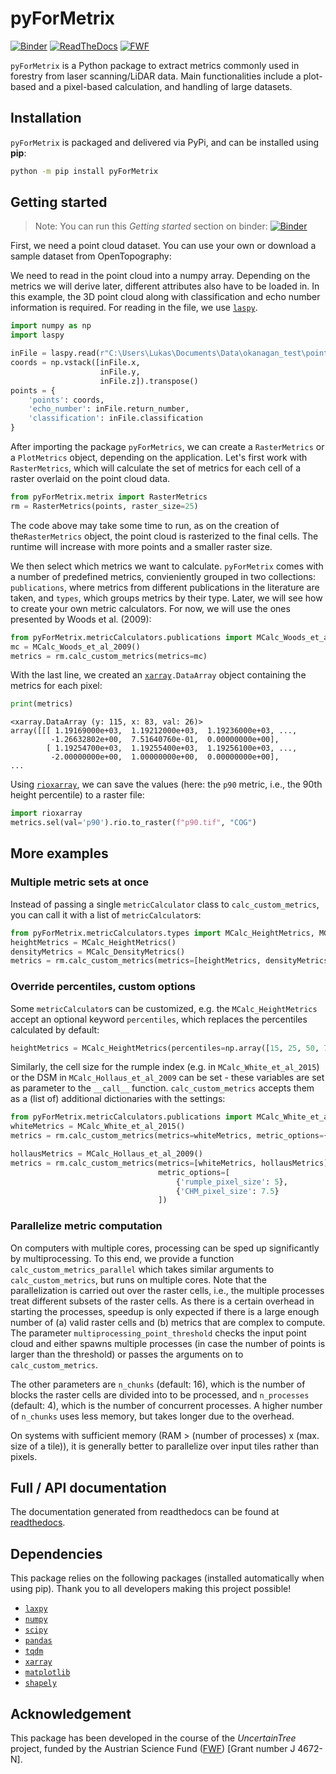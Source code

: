 # pyForMetrix
[![Binder](https://mybinder.org/badge_logo.svg)](https://mybinder.org/v2/gh/lwiniwar/pyForMetrix/HEAD?labpath=demo%2Fgetting_started.ipynb)
[![ReadTheDocs](https://readthedocs.org/projects/pyformetrix/badge/?version=latest)](https://pyformetrix.readthedocs.io/en/latest/)
[![FWF](https://img.shields.io/badge/funded%20by-FWF-green)](https://www.fwf.ac.at)


`pyForMetrix` is a Python package to extract metrics commonly used in forestry from laser scanning/LiDAR data. Main functionalities include a plot-based and a pixel-based calculation, and handling of large datasets.

## Installation
`pyForMetrix` is packaged and delivered via PyPi, and can be installed using **pip**:

```bash
python -m pip install pyForMetrix
```

## Getting started 
 > Note: You can run this *Getting started* section on binder:
[![Binder](https://mybinder.org/badge_logo.svg)](https://mybinder.org/v2/gh/lwiniwar/pyForMetrix/HEAD?labpath=demo%2Fgetting_started.ipynb)

First, we need a point cloud dataset. You can use your own or download a sample dataset from OpenTopography:



We need to read in the point cloud into a numpy array. Depending on the metrics we will derive later, 
different attributes also have to be loaded in. In this example, the 3D point cloud along with classification and
echo number information is required. For reading in the file, we use [`laspy`](https://laspy.readthedocs.io/).

```python
import numpy as np
import laspy

inFile = laspy.read(r"C:\Users\Lukas\Documents\Data\okanagan_test\points.laz")
coords = np.vstack([inFile.x,
                    inFile.y,
                    inFile.z]).transpose()
points = {
    'points': coords,
    'echo_number': inFile.return_number,
    'classification': inFile.classification
}
```

After importing the package `pyForMetrics`, we can create a `RasterMetrics` or a `PlotMetrics` object, depending on 
the application. Let's first work with `RasterMetrics`, which will calculate the set of metrics for each cell of a
raster overlaid on the point cloud data.

```python
from pyForMetrix.metrix import RasterMetrics
rm = RasterMetrics(points, raster_size=25)
```
The code above may take some time to run, as on the creation of the`RasterMetrics` object, the point cloud is rasterized
to the final cells. The runtime will increase with more points and a smaller raster size.

We then select which metrics we want to calculate. `pyForMetrix` comes with a number of predefined metrics, convieniently grouped in two collections: `publications`, where metrics from different publications in the literature are taken, and `types`, which groups metrics by their type. Later, we will see how to create your own metric calculators. For now, we will use the ones presented by Woods et al. (2009):

```python
from pyForMetrix.metricCalculators.publications import MCalc_Woods_et_al_2009
mc = MCalc_Woods_et_al_2009()
metrics = rm.calc_custom_metrics(metrics=mc)
```

With the last line, we created an [`xarray`](https://docs.xarray.dev/en/stable/)`.DataArray` object containing the metrics for each pixel:
```python
print(metrics)
```
```
<xarray.DataArray (y: 115, x: 83, val: 26)>
array([[[ 1.19169000e+03,  1.19212000e+03,  1.19236000e+03, ...,
         -1.26632802e+00,  7.51640760e-01,  0.00000000e+00],
        [ 1.19254700e+03,  1.19255400e+03,  1.19256100e+03, ...,
         -2.00000000e+00,  1.00000000e+00,  0.00000000e+00],
...
```

Using [`rioxarray`](https://corteva.github.io/rioxarray/stable/), we can save the values (here: the `p90` metric, i.e., the 90th height percentile) to a raster file:

```python
import rioxarray
metrics.sel(val='p90').rio.to_raster(f"p90.tif", "COG")
```

## More examples
### Multiple metric sets at once
Instead of passing a single `metricCalculator` class to `calc_custom_metrics`, you can call it with a list of `metricCalculator`s:
````python
from pyForMetrix.metricCalculators.types import MCalc_HeightMetrics, MCalc_DensityMetrics
heightMetrics = MCalc_HeightMetrics()
densityMetrics = MCalc_DensityMetrics()
metrics = rm.calc_custom_metrics(metrics=[heightMetrics, densityMetrics])
````
### Override percentiles, custom options
Some `metricCalculator`s can be customized, e.g. the `MCalc_HeightMetrics` accept an optional keyword `percentiles`, which
replaces the percentiles calculated by default:

````python
heightMetrics = MCalc_HeightMetrics(percentiles=np.array([15, 25, 50, 75, 85, 95, 99]))
````

Similarly, the cell size for the rumple index (e.g. in `MCalc_White_et_al_2015`) or the DSM in `MCalc_Hollaus_et_al_2009`
can be set - these variables are set as parameter to the `__call__` function. `calc_custom_metrics` accepts them as a (list of)
additional dictionaries with the settings:

````python
from pyForMetrix.metricCalculators.publications import MCalc_White_et_al_2015, MCalc_Hollaus_et_al_2009 
whiteMetrics = MCalc_White_et_al_2015()
metrics = rm.calc_custom_metrics(metrics=whiteMetrics, metric_options={'rumple_pixel_size': 0.2})
````
````python
hollausMetrics = MCalc_Hollaus_et_al_2009()
metrics = rm.calc_custom_metrics(metrics=[whiteMetrics, hollausMetrics], 
                                 metric_options=[
                                     {'rumple_pixel_size': 5},
                                     {'CHM_pixel_size': 7.5}
                                 ])
````
### Parallelize metric computation
On computers with multiple cores, processing can be sped up significantly by multiprocessing. To this end,
we provide a function `calc_custom_metrics_parallel` which takes similar arguments to `calc_custom_metrics`,
but runs on multiple cores. Note that the parallelization is carried out over the raster cells, i.e., the multiple
processes treat different subsets of the raster cells. As there is a certain overhead in starting the processes,
speedup is only expected if there is a large enough number of (a) valid raster cells and (b) metrics that are complex
to compute. The parameter `multiprocessing_point_threshold` checks the input point cloud and either spawns multiple processes
(in case the number of points is larger than the threshold) or passes the arguments on to `calc_custom_metrics`.

The other parameters are `n_chunks` (default: 16), which is the number of blocks the raster cells are divided into to be processed,
and `n_processes` (default: 4), which is the number of concurrent processes. A higher number of `n_chunks` uses less memory, but takes
longer due to the overhead.

On systems with sufficient memory (RAM > (number of processes) x (max. size of a tile)), it is generally better to parallelize over
input tiles rather than pixels.

## Full / API documentation
The documentation generated from readthedocs can be found at [readthedocs](https://pyformetrix.readthedocs.io/en/latest/).


## Dependencies
This package relies on the following packages (installed automatically when using pip). Thank you to all developers making this project possible!

- [`laxpy`](https://github.com/brycefrank/laxpy)
- [`numpy`](https://numpy.org/)
- [`scipy`](https://scipy.org/)
- [`pandas`](https://pandas.pydata.org/)
- [`tqdm`](https://tqdm.github.io/)
- [`xarray`](https://docs.xarray.dev/en/stable/)
- [`matplotlib`](https://matplotlib.org/)
- [`shapely`](https://shapely.readthedocs.io/en/stable/manual.html)

## Acknowledgement
This package has been developed in the course of the *UncertainTree* project, funded by the Austrian Science Fund ([FWF](https://www.fwf.ac.at/)) [Grant number J 4672-N].